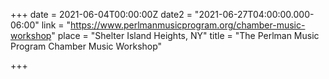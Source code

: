 +++
date = 2021-06-04T00:00:00Z
date2 = "2021-06-27T04:00:00.000-06:00"
link = "https://www.perlmanmusicprogram.org/chamber-music-workshop"
place = "Shelter Island Heights, NY"
title = "The Perlman Music Program Chamber Music Workshop"

+++
